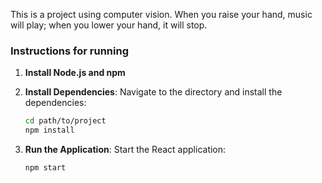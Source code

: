 This is a project using computer vision. When you raise your hand, music will play; when you lower your hand, it will stop.

### Instructions for running
1. **Install Node.js and npm**

2. **Install Dependencies**: Navigate to the directory and install the dependencies:

    ```bash
    cd path/to/project
    npm install
    ```

3. **Run the Application**: Start the React application:

    ```bash
    npm start
    ```
